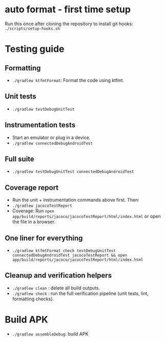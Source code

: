 # auto format - first time setup
Run this once after cloning the repository to install git hooks: `./scripts/setup-hooks.sh`

# Testing guide

## Formatting
- `./gradlew ktfmtFormat`: Format the code using ktfmt.

## Unit tests
- `./gradlew testDebugUnitTest`

## Instrumentation tests
- Start an emulator or plug in a device.
- `./gradlew connectedDebugAndroidTest`

## Full suite
- `./gradlew testDebugUnitTest connectedDebugAndroidTest`

## Coverage report
- Run the unit + instrumentation commands above first. Then: 
- `./gradlew jacocoTestReport`
- Coverage: Run `open app/build/reports/jacoco/jacocoTestReport/html/index.html` or open the file in a browser.

## One liner for everything
- `./gradlew ktfmtFormat check testDebugUnitTest connectedDebugAndroidTest jacocoTestReport && open app/build/reports/jacoco/jacocoTestReport/html/index.html`

## Cleanup and verification helpers
- `./gradlew clean` : delete all build outputs.
- `./gradlew check` : run the full verification pipeline (unit tests, lint, formatting checks).

# Build APK
- `./gradlew assembleDebug`: build APK

